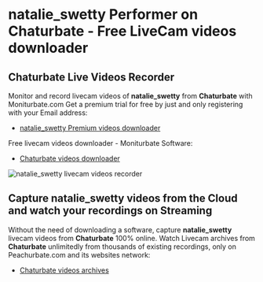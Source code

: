 # natalie_swetty Performer on Chaturbate - Free LiveCam videos downloader

## Chaturbate Live Videos Recorder

Monitor and record livecam videos of **natalie_swetty** from **Chaturbate** with Moniturbate.com
Get a premium trial for free by just and only registering with your Email address:
* [natalie_swetty Premium videos downloader](https://moniturbate.com/request-demo-licence-key.html)

Free livecam videos downloader - Moniturbate Software:
* [Chaturbate videos downloader](https://moniturbate.com/moniturbate-download-software.html)

![natalie_swetty livecam videos recorder](https://peachurnet.com/templates/moniturbate-software.png)


## Capture natalie_swetty videos from the Cloud and watch your recordings on Streaming

Without the need of downloading a software, capture **natalie_swetty** livecam videos from **Chaturbate** 100% online.
Watch Livecam archives from **Chaturbate** unlimitedly from thousands of existing recordings, only on Peachurbate.com and its websites network:
* [Chaturbate videos archives](https://peachurnet.com/)
